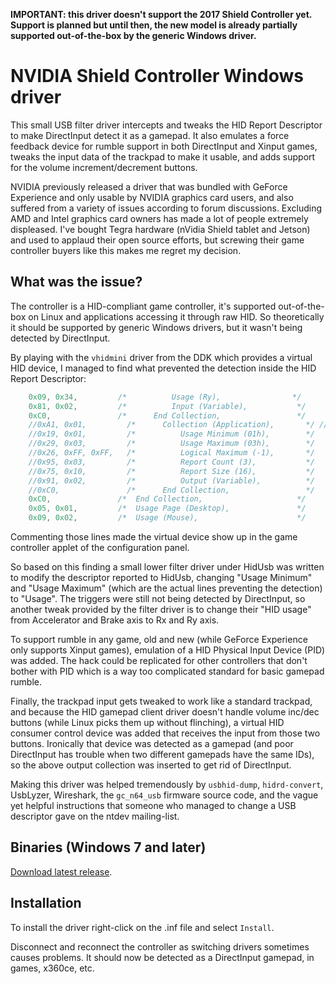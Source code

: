 **IMPORTANT: this driver doesn't support the 2017 Shield Controller yet. Support is planned but until then, the new model is already partially supported out-of-the-box by the generic Windows driver.**

# NVIDIA Shield Controller Windows driver
This small USB filter driver intercepts and tweaks the HID Report Descriptor to make DirectInput detect it as a gamepad. It also emulates a force feedback device for rumble support in both DirectInput and Xinput games, tweaks the input data of the trackpad to make it usable, and adds support for the volume increment/decrement buttons.

NVIDIA previously released a driver that was bundled with GeForce Experience and only usable by NVIDIA graphics card users, and also suffered from a variety of issues according to forum discussions. Excluding AMD and Intel graphics card owners has made a lot of people extremely displeased. I've bought Tegra hardware (nVidia Shield tablet and Jetson) and used to applaud their open source efforts, but screwing their game controller buyers like this makes me regret my decision.

## What was the issue?
The controller is a HID-compliant game controller, it's supported out-of-the-box on Linux and applications accessing it through raw HID. So theoretically it should be supported by generic Windows drivers, but it wasn't being detected by DirectInput.

By playing with the `vhidmini` driver from the DDK which provides a virtual HID device, I managed to find what prevented the detection inside the HID Report Descriptor:

```cpp
    0x09, 0x34,         /*          Usage (Ry),                */
    0x81, 0x02,         /*          Input (Variable),           */
    0xC0,               /*      End Collection,                 */
    //0xA1, 0x01,         /*      Collection (Application),       */ // <===== The root cause was this "output collection" part of the same report
    //0x19, 0x01,         /*          Usage Minimum (01h),        */
    //0x29, 0x03,         /*          Usage Maximum (03h),        */
    //0x26, 0xFF, 0xFF,   /*          Logical Maximum (-1),       */
    //0x95, 0x03,         /*          Report Count (3),           */
    //0x75, 0x10,         /*          Report Size (16),           */
    //0x91, 0x02,         /*          Output (Variable),          */
    //0xC0,               /*      End Collection,                 */
    0xC0,               /*  End Collection,                     */
    0x05, 0x01,         /*  Usage Page (Desktop),               */
    0x09, 0x02,         /*  Usage (Mouse),                      */
```

Commenting those lines made the virtual device show up in the game controller applet of the configuration panel.

So based on this finding a small lower filter driver under HidUsb was written to modify the descriptor reported to HidUsb, changing "Usage Minimum" and "Usage Maximum" (which are the actual lines preventing the detection) to "Usage". The triggers were still not being detected by DirectInput, so another tweak provided by the filter driver is to change their "HID usage" from Accelerator and Brake axis to Rx and Ry axis.

To support rumble in any game, old and new (while GeForce Experience only supports Xinput games), emulation of a HID Physical Input Device (PID) was added. The hack could be replicated for other controllers that don't bother with PID which is a way too complicated standard for basic gamepad rumble.

Finally, the trackpad input gets tweaked to work like a standard trackpad, and because the HID gamepad client driver doesn't handle volume inc/dec buttons (while Linux picks them up without flinching), a virtual HID consumer control device was added that receives the input from those two buttons. Ironically that device was detected as a gamepad (and poor DirectInput has trouble when two different gamepads have the same IDs), so the above output collection was inserted to get rid of DirectInput.

Making this driver was helped tremendously by `usbhid-dump`, `hidrd-convert`, UsbLyzer, Wireshark, the `gc_n64_usb` firmware source code, and the vague yet helpful instructions that someone who managed to change a USB descriptor gave on the ntdev mailing-list.

## Binaries (Windows 7 and later)
 [Download latest release](https://github.com/nefarius/ShieldControllerWinDriver/releases/latest).

## Installation
To install the driver right-click on the .inf file and select `Install`.

Disconnect and reconnect the controller as switching drivers sometimes causes problems. It should now be detected as a DirectInput gamepad, in games, x360ce, etc.
